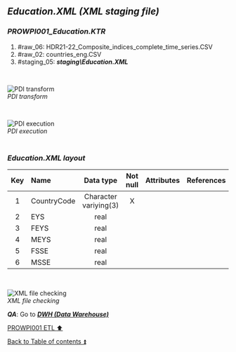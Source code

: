 ## **_Education.XML (XML staging file)_**  

### **_PROWPI001\_Education.KTR_**  
  1. #raw_06: HDR21-22_Composite_indices_complete_time_series.CSV  
  2. #raw_02: countries_eng.CSV  
  3. #staging_05: **_staging\Education.XML_**  
 
   <p><br></p>  

  ![PDI transform](https://i.imgur.com/E1pOonB.png)  
  _PDI transform_  

  <p><br></p>  

  ![PDI execution](https://i.imgur.com/eczLhvU.png)  
  _PDI execution_ 

### **_<p><br>Education.XML layout</p>_**  

  | Key	| Name                  | Data type             | Not null | Attributes | References            | Description | Metadata |
  | :-: | :-------------------- | :-------------------: | :------: | :--------- | :-------------------- | :-----------| :------- |
  | 1   | CountryCode           | Character variying(3) | X        |            |                       | PK,FK       | m001     |
  | 2   | EYS                   | real                  |          |            |                       |             | m017     |
  | 3   | FEYS                  | real                  |          |            |                       |             | m018     |
  | 4   | MEYS                  | real                  |          |            |                       |             | m019     |
  | 5   | FSSE                  | real                  |          |            |                       |             | m020     |
  | 6   | MSSE                  | real                  |          |            |                       |             | m021     | 

   <p><br></p>  
 
  ![XML file checking](https://i.imgur.com/zfeATj9.png)  
  _XML file checking_

  **_QA_**: Go to **_[DWH (Data Warehouse)](dwh.md)_**  

[PROWPI001 ETL :arrow_up:](prowpi001_etl.md)  

[Back to Table of contents :arrow_double_up:](../README.md)